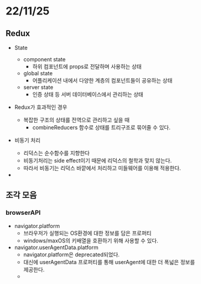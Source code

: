 # 22/11/25

## Redux

- State
	- component state
		- 하위 컴포넌트에 props로 전달하며 사용하는 상태
	- global state
		- 어플리케이션 내에서 다양한 계층의 컴포넌트들이 공유하는 상태
	- server state
		- 인증 상태 등 서버 데이터베이스에서 관리하는 상태

- Redux가 효과적인 경우
	- 복잡한 구조의 상태를 전역으로 관리하고 싶을 때
		- combineReducers 함수로 상태를 트리구조로 묶어줄 수 있다.

- 비동기 처리
	- 리덕스는 순수함수를 지향한다
	- 비동기처리는 side effect이기 때문에 리덕스의 철학과 맞지 않는다.
	- 따라서 비동기는 리덕스 바깥에서 처리하고 미들웨어를 이용해 적용한다.
- 


## 조각 모음

### browserAPI

- navigator.platform
	- 브라우저가 실행되는 OS환경에 대한 정보를 담은 프로퍼티
	- windows/maxOS의 키배열을 호환하기 위해 사용할 수 있다.
- navigator.userAgentData.platform
	- navigator.platform은 deprecated되었다.
	- 대신에 userAgentData 프로퍼티를 통해 userAgent에 대한 더 폭넓은 정보를 제공한다.
	- 